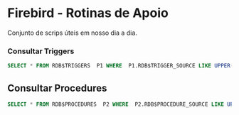 # Firebird - Rotinas de Apoio
Conjunto de scrips úteis em nosso dia a dia.

### Consultar Triggers
```sql
SELECT * FROM RDB$TRIGGERS  P1 WHERE  P1.RDB$TRIGGER_SOURCE LIKE UPPER('%tcb_escala_exportada%')
```
## Consultar Procedures
```sql
SELECT * FROM RDB$PROCEDURES  P2 WHERE  P2.RDB$PROCEDURE_SOURCE LIKE UPPER('%tcb_escala_exportada%')
```
